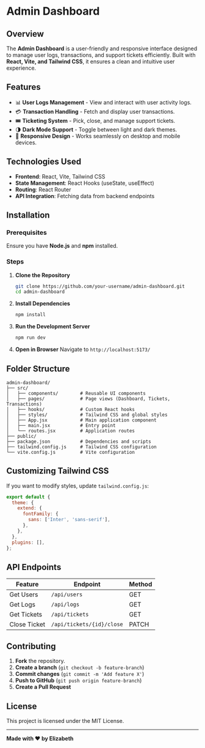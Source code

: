 # Admin Dashboard

## Overview
The **Admin Dashboard** is a user-friendly and responsive interface designed to manage user logs, transactions, and support tickets efficiently. Built with **React, Vite, and Tailwind CSS**, it ensures a clean and intuitive user experience.

## Features
- 📊 **User Logs Management** - View and interact with user activity logs.
- 💳 **Transaction Handling** - Fetch and display user transactions.
- 🎟️ **Ticketing System** - Pick, close, and manage support tickets.
- 🌗 **Dark Mode Support** - Toggle between light and dark themes.
- 📱 **Responsive Design** - Works seamlessly on desktop and mobile devices.

## Technologies Used
- **Frontend**: React, Vite, Tailwind CSS
- **State Management**: React Hooks (useState, useEffect)
- **Routing**: React Router
- **API Integration**: Fetching data from backend endpoints

## Installation
### Prerequisites
Ensure you have **Node.js** and **npm** installed.

### Steps
1. **Clone the Repository**
   ```sh
   git clone https://github.com/your-username/admin-dashboard.git
   cd admin-dashboard
   ```
2. **Install Dependencies**
   ```sh
   npm install
   ```
3. **Run the Development Server**
   ```sh
   npm run dev
   ```
4. **Open in Browser**
   Navigate to `http://localhost:5173/`

## Folder Structure
```
admin-dashboard/
├── src/
│   ├── components/        # Reusable UI components
│   ├── pages/             # Page views (Dashboard, Tickets, Transactions)
│   ├── hooks/             # Custom React hooks
│   ├── styles/            # Tailwind CSS and global styles
│   ├── App.jsx            # Main application component
│   ├── main.jsx           # Entry point
│   └── routes.jsx         # Application routes
├── public/
├── package.json           # Dependencies and scripts
├── tailwind.config.js     # Tailwind CSS configuration
└── vite.config.js         # Vite configuration
```

## Customizing Tailwind CSS
If you want to modify styles, update `tailwind.config.js`:
```js
export default {
  theme: {
    extend: {
      fontFamily: {
        sans: ['Inter', 'sans-serif'],
      },
    },
  },
  plugins: [],
};
```

## API Endpoints
| Feature       | Endpoint                     | Method |
|--------------|-----------------------------|--------|
| Get Users    | `/api/users`                 | GET    |
| Get Logs     | `/api/logs`                  | GET    |
| Get Tickets  | `/api/tickets`               | GET    |
| Close Ticket | `/api/tickets/{id}/close`    | PATCH  |

## Contributing
1. **Fork** the repository.
2. **Create a branch** (`git checkout -b feature-branch`)
3. **Commit changes** (`git commit -m 'Add feature X'`)
4. **Push to GitHub** (`git push origin feature-branch`)
5. **Create a Pull Request**

## License
This project is licensed under the MIT License.

---
**Made with ❤️ by Elizabeth**

